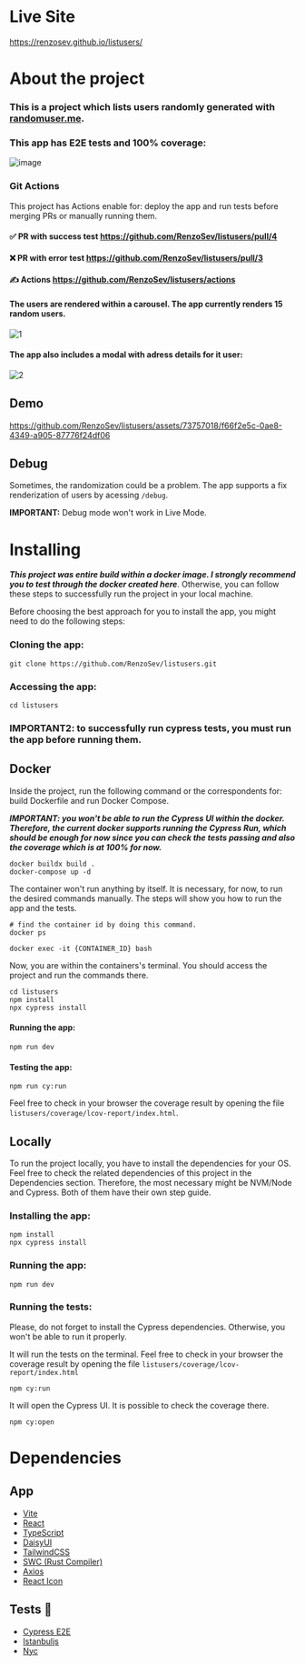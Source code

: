 # Live Site
https://renzosev.github.io/listusers/

# About the project
### This is a project which lists users randomly generated with [randomuser.me](https://randomuser.me/documentation).

### This app has E2E tests and 100% coverage:
![image](https://github.com/RenzoSev/listusers/assets/73757018/31a23f56-7ca1-4a8e-b119-bff57445bfbc)

### Git Actions
This project has Actions enable for: deploy the app and run tests before merging PRs or manually running them.

#### ✅ PR with success test https://github.com/RenzoSev/listusers/pull/4
#### ❌ PR with error test https://github.com/RenzoSev/listusers/pull/3
#### ✍️ Actions https://github.com/RenzoSev/listusers/actions

#### The users are rendered within a carousel. The app currently renders 15 random users.
![1](https://github.com/RenzoSev/listusers/assets/73757018/4f956bfd-6ee8-49ef-a416-acfd6d197c59)

#### The app also includes a modal with adress details for it user:
![2](https://github.com/RenzoSev/listusers/assets/73757018/a566382a-0a27-43b3-8664-62e29ee61147)

## Demo
https://github.com/RenzoSev/listusers/assets/73757018/f66f2e5c-0ae8-4349-a905-87776f24df06

## Debug
Sometimes, the randomization could be a problem. The app supports a fix renderization of users by acessing `/debug`.

**IMPORTANT:** Debug mode won't work in Live Mode.

# Installing

_**This project was entire build within a docker image. I strongly recommend you to test through the docker created here**_. Otherwise, you can follow these steps to successfully run the project in your local machine.

Before choosing the best approach for you to install the app, you might need to do the following steps:

### Cloning the app:
```
git clone https://github.com/RenzoSev/listusers.git
```

### Accessing the app:
```
cd listusers
```

### IMPORTANT2: to successfully run cypress tests, you must run the app before running them.

## Docker
Inside the project, run the following command or the correspondents for: build Dockerfile and run Docker Compose.

***IMPORTANT: you won't be able to run the Cypress UI within the docker. Therefore, the current docker supports running the Cypress Run, which should be enough for now since you can check the tests passing and also the coverage which is at 100% for now.***

```
docker buildx build .
docker-compose up -d
```

The container won't run anything by itself. It is necessary, for now, to run the desired commands manually. The steps will show you how to run the app and the tests.

```
# find the container id by doing this command.
docker ps
```

```
docker exec -it {CONTAINER_ID} bash
```

Now, you are within the containers's terminal. You should access the project and run the commands there.

```
cd listusers
npm install
npx cypress install
```

#### Running the app:
```
npm run dev
```

#### Testing the app:
```
npm run cy:run
```

Feel free to check in your browser the coverage result by opening the file `listusers/coverage/lcov-report/index.html`.

## Locally
To run the project locally, you have to install the dependencies for your OS. Feel free to check the related dependencies of this project in the Dependencies section. Therefore, the most necessary might be NVM/Node and Cypress. Both of them have their own step guide.

### Installing the app:
```
npm install
npx cypress install
```

### Running the app:
```
npm run dev
```

### Running the tests:
Please, do not forget to install the Cypress dependencies. Otherwise, you won't be able to run it properly.

It will run the tests on the terminal. Feel free to check in your browser the coverage result by opening the file `listusers/coverage/lcov-report/index.html`
```
npm cy:run
```

It will open the Cypress UI. It is possible to check the coverage there.
```
npm cy:open
```

# Dependencies
## App
- [Vite](https://vitejs.dev/)
- [React](https://react.dev/)
- [TypeScript](https://www.typescriptlang.org/)
- [DaisyUI](https://daisyui.com/)
- [TailwindCSS](https://tailwindcss.com/)
- [SWC (Rust Compiler)](https://swc.rs/)
- [Axios](https://axios-http.com/ptbr/docs/intro)
- [React Icon](https://react-icons.github.io/react-icons/)

## Tests 🧪
- [Cypress E2E](https://www.cypress.io/)
- [Istanbuljs](https://istanbul.js.org/)
- [Nyc](https://github.com/istanbuljs/nyc)
